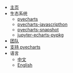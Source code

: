 - [主页](/)
- 生态系统
  - [pyecharts](https://github.com/pyecharts/pyecharts)
  - [pyecharts-javascripthon](https://github.com/pyecharts/pyecharts-javascripthon)
  - [pyecharts-snapshot](https://github.com/pyecharts/pyecharts-snapshot)
  - [jupyter-echarts-pypkg](https://github.com/pyecharts/jupyter-echarts-pypkg)
- [团队](zh-cn/team)
- [支持 pyecharts](zh-cn/donate)
- 语言
  - [中文](/zh-cn/)
  - [English](/en-us/)